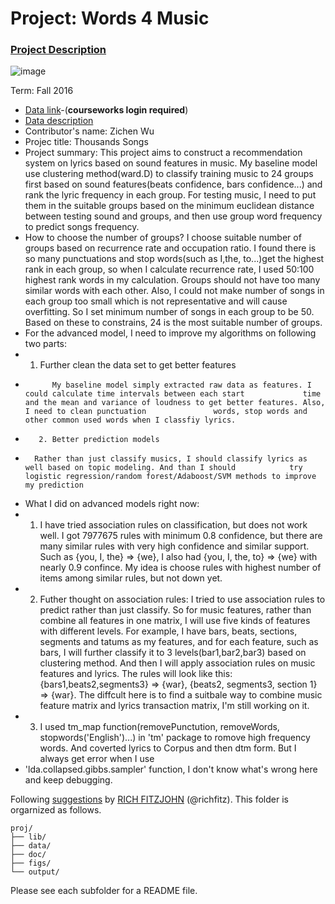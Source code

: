 # Project: Words 4 Music

### [Project Description](doc/Project4_desc.md)

![image](http://cdn.newsapi.com.au/image/v1/f7131c018870330120dbe4b73bb7695c?width=650)

Term: Fall 2016

+ [Data link](https://courseworks2.columbia.edu/courses/11849/files/folder/Project_Files?preview=763391)-(**courseworks login required**)
+ [Data description](doc/readme.html)
+ Contributor's name: Zichen Wu
+ Projec title: Thousands Songs
+ Project summary: This project aims to construct a recommendation system on lyrics based on sound features in music. My baseline model use clustering method(ward.D) to classify training music to 24 groups first based on sound features(beats confidence, bars confidence...) and rank the lyric frequency in each group. For testing music, I need to put them in the suitable groups based on the minimum euclidean distance between testing sound and groups, and then use group word frequency to predict songs frequency. 
+ How to choose the number of groups? I choose suitable number of groups based on recurrence rate and occupation ratio. I found there is so many punctuations and stop words(such as I,the, to...)get the highest rank in each group, so when I calculate recurrence rate, I used 50:100 highest rank words in my calculation. Groups should not have too many similar words with each other. Also, I could not make number of songs in each group too small which is not representative and will cause overfitting. So I set minimum number of songs in each group to be 50. Based on these to constrains, 24 is the most suitable number of groups.
+ For the advanced model, I need to improve my algorithms on following two parts:
+ 	1. Further clean the data set to get better features
+       	My baseline model simply extracted raw data as features. I could calculate time intervals between each start 		     time and the mean and variance of loudness to get better features. Also, I need to clean punctuation 		        words, stop words and other common used words when I classfiy lyrics.
+        2. Better prediction models
+		Rather than just classify musics, I should classify lyrics as well based on topic modeling. And than I should 		     try logistic regression/random forest/Adaboost/SVM methods to improve my prediction
+ What I did on advanced models right now:
+ 	1. I have tried association rules on classification, but does not work well. I got 7977675 rules with minimum 0.8 	  confidence, but there are many similar rules with very high confidence and similar support. Such as {you, I, the} => 		{we}, I also had {you, I, the, to} => {we} with nearly 0.9 confince. My idea is choose rules with highest number of    		items among similar rules, but not down yet.
+ 	2. Futher thought on association rules: I tried to use association rules to predict rather than just classify. So for 	      music features, rather than combine all features in one matrix, I will use five kinds of features with different		levels. For example, I have bars, beats, sections, segments and tatums as my features, and for each feature, such as 	     bars, I will further classify it to 3 levels(bar1,bar2,bar3) based on clustering method. And then I will apply 	      	      association rules on music features and lyrics. The rules will look like this: {bars1,beats2,segments3} => {war},    	   {beats2, segments3, section 1} => {war}. The diffcult here is to find a suitbale way to combine music feature matrix   	  and lyrics transaction matrix, I'm still working on it.
+ 	3. I used tm_map function(removePunctution, removeWords, stopwords('English')...) in 'tm' package to romove high 	 frequency words. And coverted lyrics to Corpus and then dtm form. But I always get error when I use 
+	'lda.collapsed.gibbs.sampler' function, I don't know what's wrong here and keep debugging.

	
Following [suggestions](http://nicercode.github.io/blog/2013-04-05-projects/) by [RICH FITZJOHN](http://nicercode.github.io/about/#Team) (@richfitz). This folder is orgarnized as follows.

```
proj/
├── lib/
├── data/
├── doc/
├── figs/
└── output/
```

Please see each subfolder for a README file.
